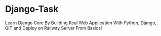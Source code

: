 # Django-Task
Learn Django Core By Building Real Web Application With Python, Django, GIT and Deploy on Railway Server From Basics!
